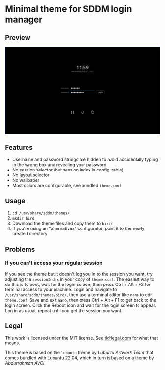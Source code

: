 # Minimal theme for SDDM login manager

## Preview
![preview.png](preview.png)

## Features

- Username and password strings are hidden to avoid accidentally typing in the wrong box and revealing your password
- No session selector (but session index is configurable)
- No layout selector
- No wallpaper
- Most colors are configurable, see bundled `theme.conf`

## Usage

1. `cd /usr/share/sddm/themes/`
1. `mkdir bird`
1. Download the theme files and copy them to `bird/`
1. If you're using an "alternatives" configurator, point it to the newly created directory

## Problems

### If you can't access your regular session

If you see the theme but it doesn't log you in to the session you want, try adjusting the `sessionIndex` in your copy of `theme.conf`. The easiest way to do this is to boot, wait for the login screen, then press Ctrl + Alt + F2 for terminal access to your machine. Login and navigate to `/usr/share/sddm/themes/bird/`, then use a terminal editor like `nano` to edit `theme.conf`. Save and exit `nano`, then press Ctrl + Alt + F1 to get back to the login screen. Click the Reboot icon and wait for the login screen to appear. Log in as usual, repeat until you get the session you want.

## Legal

This work is licensed under the MIT license. See [tldrlegal.com](https://tldrlegal.com/license/mit-license) for what that means.

This theme is based on the `lubuntu` theme by _Lubuntu Artwork Team_ that comes bundled with Lubuntu 22.04, which in turn is based on a theme by _Abdurrahman AVCI_.
